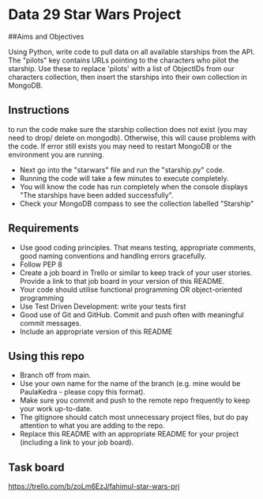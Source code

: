 # Data 29 Star Wars Project

##Aims and Objectives

Using Python, write code to pull data on all available starships from the API.
The "pilots" key contains URLs pointing to the characters who pilot the starship.
Use these to replace 'pilots' with a list of ObjectIDs from our characters collection, then insert the starships into their own collection in MongoDB.

## Instructions

to run the code make sure the starship collection does not exist (you may need to drop/ delete on mongodb). Otherwise, this will cause problems with the code. If error still exists you may need to restart MongoDB or the environment you are running.

- Next go into the "starwars" file and run the "starship.py" code. 
- Running the code will take a few minutes to execute completely. 
- You will know the code has run completely when the console displays "The starships have been added successfully".
- Check your MongoDB compass to see the collection labelled "Starship"

## Requirements

- Use good coding principles.  That means testing, appropriate comments, good naming conventions and handling errors gracefully.
- Follow PEP 8
- Create a job board in Trello or similar to keep track of your user stories.  Provide a link to that job board in your version of this README.
- Your code should utilise functional programming OR object-oriented programming
- Use Test Driven Development: write your tests first
- Good use of Git and GitHub. Commit and push often with meaningful commit messages.
- Include an appropriate version of this README

## Using this repo

- Branch off from main.
- Use your own name for the name of the branch (e.g. mine would be PaulaKedra - please copy this format).
- Make sure you commit and push to the remote repo frequently to keep your work up-to-date.
- The gitignore should catch most unnecessary project files, but do pay attention to what you are adding to the repo.
- Replace this README with an appropriate README for your project (including a link to your job board).


## Task board

https://trello.com/b/zoLm6EzJ/fahimul-star-wars-prj 
